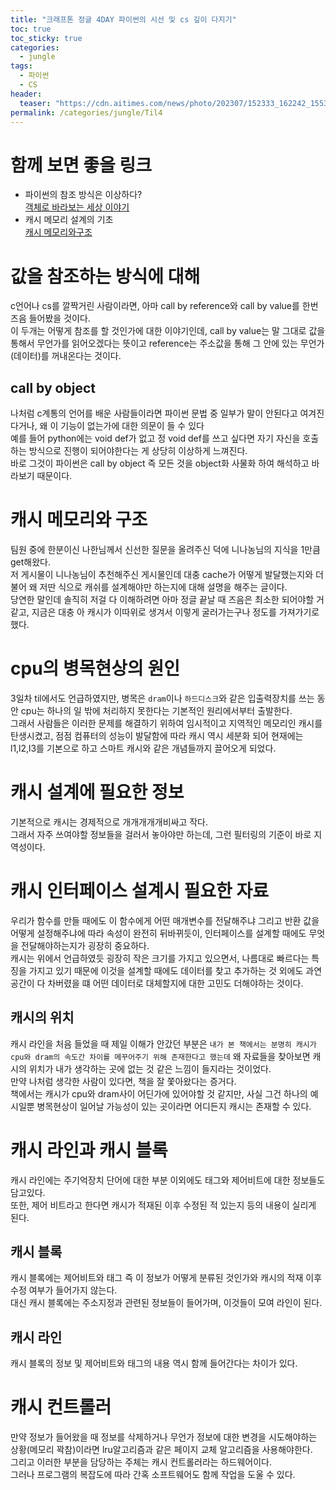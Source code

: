 ```yaml
---
title: "크래프톤 정글 4DAY 파이썬의 시선 및 cs 깊이 다지기"
toc: true
toc_sticky: true
categories:
  - jungle
tags:
  - 파이썬
  - CS
header:
  teaser: "https://cdn.aitimes.com/news/photo/202307/152333_162242_1553.jpg"
permalink: /categories/jungle/Til4
---
```

# 함께 보면 좋을 링크
- 파이썬의 참조 방식은 이상하다?<br>
[객체로 바라보는 세상 이야기](https://aalphaca.tistory.com/4)<br>
- 캐시 메모리 설계의 기초<br>
[캐시 메모리와구조](https://velog.io/@jinh2352/%EA%B3%A0%EC%84%B1%EB%8A%A5-%ED%94%84%EB%A1%9C%EC%84%B8%EC%84%9C%EC%9D%98-%ED%95%84%EC%88%98-%EC%A1%B0%EA%B1%B4-%EB%98%91%EB%98%91%ED%95%9C-%EC%BA%90%EC%8B%9C)
# 값을 참조하는 방식에 대해
c언어나 cs를 깔짝거린 사람이라면, 아마 call by reference와 call by value를 한번 즈음 들어봤을 것이다.<br>
이 두개는 어떻게 참조를 할 것인가에 대한 이야기인데, call by value는 말 그대로 값을 통해서 무언가를 읽어오겠다는 뜻이고 reference는 주소값을 통해 그 안에 있는 무언가(데이터)를 꺼내온다는 것이다.
## call by object
나처럼 c계통의 언어를 배운 사람들이라면 파이썬 문법 중 일부가 말이 안된다고 여겨진다거나, 왜 이 기능이 없는가에 대한 의문이 들 수 있다<br>
예를 들어 python에는 void def가 없고 정 void def를 쓰고 싶다면 자기 자신을 호출하는 방식으로 진행이 되어야한다는 게 상당히 이상하게 느껴진다.<br>
바로 그것이 파이썬은 call by object 즉 모든 것을 object화 사물화 하여 해석하고 바라보기 때문이다.
# 캐시 메모리와 구조
팀원 중에 한분이신 나한님께서 신선한 질문을 올려주신 덕에 니나농님의 지식을 1만큼 get해왔다.<br>
저 게시물이 니나농님이 추천해주신 게시물인데 대충 cache가 어떻게 발달했는지와 더불어 왜 저딴 식으로 캐쉬를 설계해야만 하는지에 대해 설명을 해주는 글이다.<br>
당연한 말인데 솔직히 저걸 다 이해하려면 아마 정글 끝날 때 즈음은 최소한 되어야할 거 같고, 지금은 대충 아 캐시가 이따위로 생겨서 이렇게 굴러가는구나 정도를 가져가기로 했다.
# cpu의 병목현상의 원인
3일차 til에서도 언급하였지만, 병목은 `dram`이나 `하드디스크`와 같은 입출력장치를 쓰는 동안 cpu는 하나의 일 밖에 처리하지 못한다는 기본적인 원리에서부터 출발한다.<br>
그래서 사람들은 이러한 문제를 해결하기 위하여 임시적이고 지역적인 메모리인 캐시를 탄생시켰고, 점점 컴퓨터의 성능이 발달함에 따라 캐시 역시 세분화 되어 현재에는 l1,l2,l3를 기본으로 하고 스마트 캐시와 같은 개념들까지 끌어오게 되었다.
# 캐시 설계에 필요한 정보
기본적으로 캐시는 경제적으로 개개개개개비싸고 작다.<br>
그래서 자주 쓰여야할 정보들을 걸러서 놓아야만 하는데, 그런 필터링의 기준이 바로 지역성이다.<br>
# 캐시 인터페이스 설계시 필요한 자료
우리가 함수를 만들 때에도 이 함수에게 어떤 매개변수를 전달해주냐 그리고 반환 값을 어떻게 설정해주냐에 따라 속성이 완전히 뒤바뀌듯이, 인터페이스를 설계할 때에도 무엇을 전달해야하는지가 굉장히 중요하다.<br>
캐시는 위에서 언급하였듯 굉장히 작은 크기를 가지고 있으면서, 나름대로 빠르다는 특징을 가지고 있기 때문에 이것을 설계할 때에도 데이터를 찾고 추가하는 것 외에도 과연 공간이 다 차버렸을 떄 어떤 데이터로 대체할지에 대한 고민도 더해야하는 것이다.
## 캐시의 위치
캐시 라인을 처음 들었을 때 제일 이해가 안갔던 부분은 `내가 본 책에서는 분명히 캐시가 cpu와 dram의 속도간 차이를 메꾸어주기 위해 존재한다고 했는데` 왜 자료들을 찾아보면 캐시의 위치가 내가 생각하는 곳에 없는 것 같은 느낌이 들지라는 것이었다.<br>
만약 나처럼 생각한 사람이 있다면, 책을 잘 쫓아왔다는 증거다.<br>
책에서는 캐시가 cpu와 dram사이 어딘가에 있어야할 것 같지만, 사실 그건 하나의 예시일뿐 병목현상이 일어날 가능성이 있는 곳이라면 어디든지 캐시는 존재할 수 있다.
# 캐시 라인과 캐시 블록
캐시 라인에는 주기억장치 단어에 대한 부분 이외에도 태그와 제어비트에 대한 정보들도 담고있다.<br>
또한, 제어 비트라고 한다면 캐시가 적재된 이후 수정된 적 있는지 등의 내용이 실리게 된다.
## 캐시 블록
캐시 블록에는 제어비트와 태그 즉 이 정보가 어떻게 분류된 것인가와 캐시의 적재 이후 수정 여부가 들어가지 않는다.<br>
대신 캐시 블록에는 주소지정과 관련된 정보들이 들어가며, 이것들이 모여 라인이 된다.
## 캐시 라인
캐시 블록의 정보 및 제어비트와 태그의 내용 역시 함께 들어간다는 차이가 있다.
# 캐시 컨트롤러
만약 정보가 들어왔을 때 정보를 삭제하거나 무언가 정보에 대한 변경을 시도해야하는 상황(메모리 꽉참)이라면 lru알고리즘과 같은 페이지 교체 알고리즘을 사용해야한다.<br>
그리고 이러한 부분을 담당하는 주체는 캐시 컨트롤러라는 하드웨어이다.<br>
그러나 프로그램의 복잡도에 따라 간혹 소프트웨어도 함께 작업을 도울 수 있다.